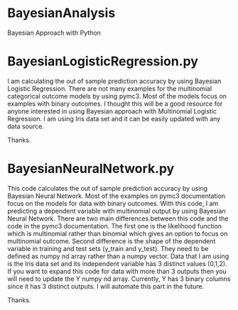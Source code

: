# BayesianAnalysis
Bayesian Approach with Python

# BayesianLogisticRegression.py
I am calculating the out of sample prediction accuracy by using Bayesian Logistic Regression. 
There are not many examples for the multinomial categorical outcome models by using pymc3. Most of the models focus on examples with binary outcomes. I thought this will be a good resource for anyone interested in using Bayesian approach with Multinomial Logistic Regression. 
I am using Iris data set and it can be easily updated with any data source. 

Thanks. 

# BayesianNeuralNetwork.py
This code calculates the out of sample prediction accuracy by using Bayesian Neural Network. 
Most of the examples on pymc3 documentation focus on the models for data with binary outcomes. 
With this code, I am predicting a dependent variable with multinomial output by using Bayesian Neural Network. 
There are two main differences between this code and the code in the pymc3 documentation. The first one is the likelihood function which is multinomial rather than binomial which gives an option to focus on multinomial outcome. Second difference is the shape of the dependent variable in training and test sets (y_train and y_test). They need to be defined as numpy nd array rather than a numpy vector. 
Data that I am using is the Iris data set and its independent variable has 3 distinct values (0,1,2). 
If you want to expand this code for data with more than 3 outputs then you will need to update the Y numpy nd array. 
Currently, Y has 3 binary columns since it has 3 distinct outputs. I will automate this part in the future. 

Thanks. 
